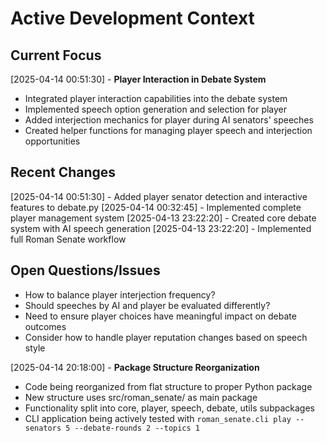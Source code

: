 # Active Development Context

## Current Focus

[2025-04-14 00:51:30] - **Player Interaction in Debate System**
- Integrated player interaction capabilities into the debate system
- Implemented speech option generation and selection for player
- Added interjection mechanics for player during AI senators' speeches
- Created helper functions for managing player speech and interjection opportunities

## Recent Changes

[2025-04-14 00:51:30] - Added player senator detection and interactive features to debate.py
[2025-04-14 00:32:45] - Implemented complete player management system
[2025-04-13 23:22:20] - Created core debate system with AI speech generation 
[2025-04-13 23:22:20] - Implemented full Roman Senate workflow

## Open Questions/Issues

- How to balance player interjection frequency?
- Should speeches by AI and player be evaluated differently?
- Need to ensure player choices have meaningful impact on debate outcomes
- Consider how to handle player reputation changes based on speech style

[2025-04-14 20:18:00] - **Package Structure Reorganization**
- Code being reorganized from flat structure to proper Python package
- New structure uses src/roman_senate/ as main package
- Functionality split into core, player, speech, debate, utils subpackages
- CLI application being actively tested with `roman_senate.cli play --senators 5 --debate-rounds 2 --topics 1`